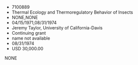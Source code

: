 * 7100889
* Thermal Ecology and Thermoregulatory Behavior of Insects
* NONE,NONE
* 04/15/1971,08/31/1974
* Jeremy Taylor, University of California-Davis
* Continuing grant
*   name not available
* 08/31/1974
* USD 30,000.00

NONE